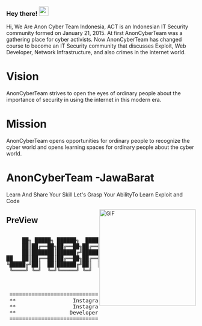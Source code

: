 ### Hey there!  <img src="https://media.giphy.com/media/hvRJCLFzcasrR4ia7z/giphy.gif" width="25px">

Hi, We Are Anon Cyber Team Indonesia, ACT is an Indonesian IT Security community formed on January 21, 2015.
At first AnonCyberTeam was a gathering place for cyber activists.
Now AnonCyberTeam has changed course to become an IT Security community that discusses Exploit, Web Developer, Network Infrastructure, and also crimes in the internet world.

# Vision
AnonCyberTeam strives to open the eyes of ordinary people about the importance of security in using the internet in this modern era.

# Mission
AnonCyberTeam opens opportunities for ordinary people to recognize the cyber world and opens learning spaces for ordinary people about the cyber world.

# AnonCyberTeam -JawaBarat
Learn And Share Your Skill 
Let's Grasp Your AbilityTo Learn Exploit and Code

<img align="right" alt="GIF" src="https://i.giphy.com/media/v1.Y2lkPTc5MGI3NjExM3gza3RydDAzbXZxdjNxNXF4Mm82aXN3MmdpOWx4cnk3cGMwdnZhZCZlcD12MV9pbnRlcm5hbF9naWZfYnlfaWQmY3Q9Zw/l1J9HDdEWq7rAs1hu/giphy.gif" width="256" height="256" />

## PreView
<pre>

     ██╗ █████╗ ██████╗  █████╗ ██████╗ 
     ██║██╔══██╗██╔══██╗██╔══██╗██╔══██╗
     ██║███████║██████╔╝███████║██████╔╝
██   ██║██╔══██║██╔══██╗██╔══██║██╔══██╗
╚█████╔╝██║  ██║██████╔╝██║  ██║██║  ██║
 ╚════╝ ╚═╝  ╚═╝╚═════╝ ╚═╝  ╚═╝╚═╝  ╚═╝
                                                             
                                                                                                                                     
                                                                                                                                     
 ====================================================================
 **                  Instagram : @act_jabar                        **
 **                  Instagram : @anon_cyber_team                  **
 **                 Developers : Anon Cyber Team Indonesia         **
 ====================================================================
 
